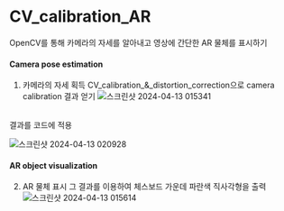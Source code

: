 # CV_calibration_AR
OpenCV를 통해 카메라의 자세를 알아내고 영상에 간단한 AR 물체를 표시하기

#### Camera pose estimation
1. 카메라의 자세 획득
CV_calibration_&_distortion_correction으로 camera calibration 결과 얻기
![스크린샷 2024-04-13 015341](https://github.com/JisubShim/CV_Practice/assets/118372554/ee172573-82b7-48d6-96d3-37bb46123a94)
<br>
결과를 코드에 적용

![스크린샷 2024-04-13 020928](https://github.com/JisubShim/CV_Practice/assets/118372554/1c856f3e-e2c7-4d7c-9ce7-72a504f57182)
<br>

#### AR object visualization
2. AR 물체 표시
그 결과를 이용하여 체스보드 가운데 파란색 직사각형을 출력
![스크린샷 2024-04-13 015614](https://github.com/JisubShim/CV_Practice/assets/118372554/8ae4ec8c-0d38-44b7-bd32-c585abcd9bf0)


